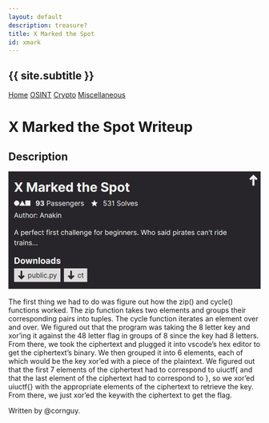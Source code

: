 ```yaml
---
layout: default
description: treasure?
title: X Marked the Spot
id: xmark
---
```


<link rel="stylesheet" href="../writeupcss.css">

<h2>
{{ site.subtitle }}
</h2>

[Home](https://stainedswan.github.io/UIUCTF-2024)
[OSINT](https://stainedswan.github.io/UIUCTF-2024/OSINT)
[Crypto](https://stainedswan.github.io/UIUCTF-2024/Crypto)
[Miscellaneous](https://stainedswan.github.io/UIUCTF-2024/Miscellaneous)

# X Marked the Spot Writeup

## Description

![alt text](image.png)

The first thing we had to do was figure out how the zip() and cycle() functions worked. The zip function takes two elements and groups their corresponding pairs into tuples. The cycle function iterates an element over and over. We figured out that the program was taking the 8 letter key and xor’ing it against the 48 letter flag in groups of 8 since the key had 8 letters. From there, we took the ciphertext and plugged it into vscode’s hex editor to get the ciphertext’s binary. We then grouped it into 6 elements, each of which would be the key xor’ed with a piece of the plaintext. We figured out that the first 7 elements of the ciphertext had to correspond to uiuctf{ and that the last element of the ciphertext had to correspond to }, so we xor’ed uiuctf{} with the appropriate elements of the ciphertext to retrieve the key. From there, we just xor’ed the keywith the ciphertext to get the flag.

Written by @cornguy.